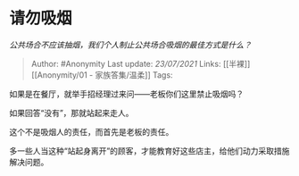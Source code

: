 # 请勿吸烟
*公共场合不应该抽烟，我们个人制止公共场合吸烟的最佳方式是什么？*

> Author: #Anonymity
Last update: *23/07/2021* 
Links: [[半裸]] [[Anonymity/01 - 家族答集/温柔]]
Tags:   



如果是在餐厅，就举手招经理过来问——老板你们这里禁止吸烟吗？

如果回答“没有”，那就站起来走人。

这个不是吸烟人的责任，而首先是老板的责任。

多一些人当这种“站起身离开”的顾客，才能教育好这些店主，给他们动力采取措施解决问题。



